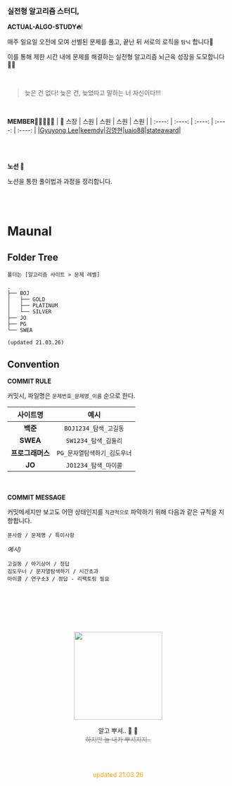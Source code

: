 ### 실전형 알고리즘 스터디,

**ACTUAL-ALGO-STUDY🔥**!

매주 일요일 오전에 모여 선별된 문제를 풀고, 끝난 뒤 서로의 로직을 `탐닉` 합니다👻

이를 통해 제한 시간 내에 문제를 해결하는 실전형 알고리즘 뇌근육 성장을 도모합니다 💪🏻

<br>

> 늦은 건 없다! 늦은 건, 늦었따고 말하는 너 자신이다!!!

<br>

**MEMBER👩🏼‍💻👨‍💻**
| 🔰 스장 | 스원 | 스원 | 스원 | 스원 |
| :----: | :----: | :----: | :----: | :----: |
|[Gyuyong Lee](https://github.com/gyuyong290)|[keemdy](https://github.com/keemdy)|[김영현](https://github.com/KimYH-KU)|[uaio88](https://github.com/uaio88)|[stateaward](https://github.com/stateaward)|

<br><br>

**노션 📌**

노션을 통한 풀이법과 과정을 정리합니다.

<br><br>

# Maunal

## Folder Tree

```
폴더는 [알고리즘 사이트 > 문제 레벨]

.
├── BOJ
│   ├── GOLD
│   ├── PLATINUM
│   └── SILVER
├── JO
├── PG
└── SWEA

(updated 21.03.26)
```

## Convention

**COMMIT RULE**

커밋시, 파일명은 `문제번호_문제명_이름` 순으로 한다.

|     사이트명     |             예시             |
| :--------------: | :--------------------------: |
|     **백준**     |    `BOJ1234_탐색_고길동`     |
|     **SWEA**     |     `SW1234_탐색_김둘리`     |
| **프로그래머스** | `PG_문자열탐색하기_김도우너` |
|      **JO**      |     `JO1234_탐색_마이콜`     |

<br><br>
**COMMIT MESSAGE**

커밋메세지만 보고도 어떤 상태인지를 `직관적으로` 파악하기 위해 다음과 같은 규칙을 지향합니다.

`푼사람 / 문제명 / 특이사항`

_예시)_

```
고길동 / 아기상어 / 정답
김도우너 / 문자열탐색하기 / 시간초과
마이콜 / 연구소3 / 정답 - 리팩토링 필요
```

<br><br><br><br><br>

<p align=center>
<img src="https://encrypted-tbn0.gstatic.com/images?q=tbn:ANd9GcTBKXUUXqSp46t06hjDYMAg93FX6ZhNORasYQ&usqp=CAU" height=200>
</p>
<p align=center>알고 뿌셔.. 👊 👊
<br>
<del style="color:gray"> 하지만 늘 내가 뿌셔지지.. <del>
</p>
<br><br>

<p align=center style="color:orange">updated 21.03.26</p>
